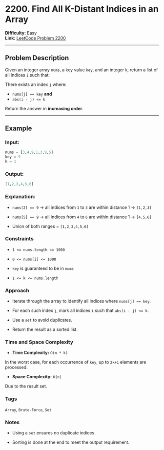 # 2200. Find All K-Distant Indices in an Array

**Difficulty:** Easy  
**Link:** [LeetCode Problem 2200](https://leetcode.com/problems/find-all-k-distant-indices-in-an-array)

---

## Problem Description

Given an integer array `nums`, a key value `key`, and an integer `k`, return a list of all indices `i` such that:

There exists an index `j` where:
- `nums[j] == key` **and**
- `abs(i - j) <= k`

Return the answer in **increasing order**.

---

## Example

### Input:
```python
nums = [3,4,9,1,3,9,5]
key = 9
k = 1
```

### Output:
```python
[1,2,3,4,5,6]
```

### Explanation:

- `nums[2] == 9` → all indices from `1` to `3` are within distance 1 → `[1,2,3]`

- `nums[5] == 9` → all indices from `4` to `6` are within distance 1 → `[4,5,6]`

- Union of both ranges = `[1,2,3,4,5,6]`

### Constraints

- `1 <= nums.length <= 1000`

- `0 <= nums[i] <= 1000`

- `key` is guaranteed to be in `nums`

- `1 <= k <= nums.length`

### Approach

- Iterate through the array to identify all indices where `nums[j] == key`.

- For each such index `j`, mark all indices `i` such that `abs(i - j) <= k`.

- Use a `set` to avoid duplicates.

- Return the result as a sorted list.

### Time and Space Complexity

- **Time Complexity:** `O(n * k)`

In the worst case, for each occurrence of `key`, up to `2k+1` elements are processed.

- **Space Complexity:** `O(n)`

Due to the result set.

### Tags
`Array`, `Brute-Force`, `Set`

### Notes

- Using a `set` ensures no duplicate indices.

- Sorting is done at the end to meet the output requirement.
